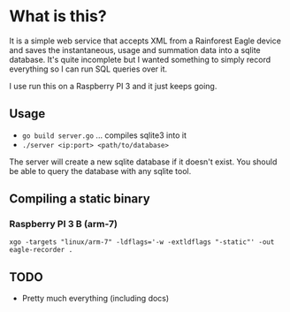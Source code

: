 # What is this?

It is a simple web service that accepts XML from a Rainforest Eagle device and saves the instantaneous,
usage and summation data into a sqlite database. It's quite incomplete but I wanted something to
simply record everything so I can run SQL queries over it.

I use run this on a Raspberry PI 3 and it just keeps going.  

## Usage

- `go build server.go` ... compiles sqlite3 into it
- `./server <ip:port> <path/to/database>`

The server will create a new sqlite database if it doesn't exist.  You should be able
to query the database with any sqlite tool.

## Compiling a static binary

### Raspberry PI 3 B (arm-7)

```
xgo -targets "linux/arm-7" -ldflags='-w -extldflags "-static"' -out eagle-recorder .
```

## TODO

* Pretty much everything (including docs)
